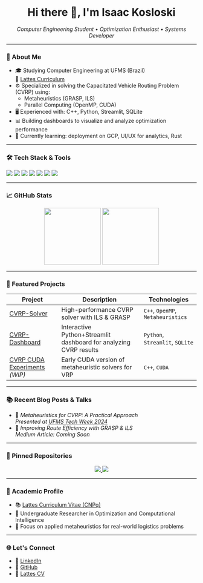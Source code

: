<h1 align="center">Hi there 👋, I'm Isaac Kosloski</h1>

<p align="center">
  <em>Computer Engineering Student • Optimization Enthusiast • Systems Developer</em>
</p>

---

### 🧠 About Me

- 🎓 Studying Computer Engineering at UFMS (Brazil)  
  📄 [Lattes Curriculum](http://lattes.cnpq.br/0205326212120941)
- ⚙️ Specialized in solving the Capacitated Vehicle Routing Problem (CVRP) using:
  - Metaheuristics (GRASP, ILS)
  - Parallel Computing (OpenMP, CUDA)
- 🖥️ Experienced with: C++, Python, Streamlit, SQLite
- 📊 Building dashboards to visualize and analyze optimization performance
- 🌱 Currently learning: deployment on GCP, UI/UX for analytics, Rust

---

### 🛠️ Tech Stack & Tools

<p align="left">
  <img src="https://img.shields.io/badge/C++-00599C?style=flat&logo=cplusplus&logoColor=white"/>
  <img src="https://img.shields.io/badge/Python-3776AB?style=flat&logo=python&logoColor=white"/>
  <img src="https://img.shields.io/badge/OpenMP-3776AB?style=flat&logo=openmp&logoColor=white"/>
  <img src="https://img.shields.io/badge/CUDA-76B900?style=flat&logo=nvidia&logoColor=white"/>
  <img src="https://img.shields.io/badge/SQLite-003B57?style=flat&logo=sqlite&logoColor=white"/>
  <img src="https://img.shields.io/badge/Streamlit-FF4B4B?style=flat&logo=streamlit&logoColor=white"/>
  <img src="https://img.shields.io/badge/GitHub-181717?style=flat&logo=github&logoColor=white"/>
</p>

---

### 📈 GitHub Stats

<p align="center">
  <img src="https://github-readme-stats.vercel.app/api?username=IsaacKosloski&show_icons=true&theme=tokyonight&count_private=true" height="150"/>
  <img src="https://github-readme-stats.vercel.app/api/top-langs/?username=IsaacKosloski&layout=compact&theme=tokyonight" height="150"/>
</p>

---

### 📂 Featured Projects

| Project | Description | Technologies |
|--------|-------------|--------------|
| [CVRP-Solver](https://github.com/IsaacKosloski/cvrp-solver) | High-performance CVRP solver with ILS & GRASP | `C++`, `OpenMP`, `Metaheuristics` |
| [CVRP-Dashboard](https://github.com/IsaacKosloski/cvrp-dashboard) | Interactive Python+Streamlit dashboard for analyzing CVRP results | `Python`, `Streamlit`, `SQLite` |
| [CVRP CUDA Experiments](https://github.com/IsaacKosloski/cvrp-cuda) *(WIP)* | Early CUDA version of metaheuristic solvers for VRP | `C++`, `CUDA` |

---

### 📚 Recent Blog Posts & Talks

- 🧩 *Metaheuristics for CVRP: A Practical Approach*  
  _Presented at [UFMS Tech Week 2024](#)_  
- 🧠 *Improving Route Efficiency with GRASP & ILS*  
  _Medium Article: Coming Soon_

---

### 📌 Pinned Repositories

<p align="center">
  <a href="https://github.com/IsaacKosloski/cvrp-solver">
    <img src="https://github-readme-stats.vercel.app/api/pin/?username=IsaacKosloski&repo=cvrp-solver&theme=radical" />
  </a>
  <a href="https://github.com/IsaacKosloski/cvrp-dashboard">
    <img src="https://github-readme-stats.vercel.app/api/pin/?username=IsaacKosloski&repo=cvrp-dashboard&theme=radical" />
  </a>
</p>

---

### 📄 Academic Profile

- 📚 [Lattes Curriculum Vitae (CNPq)](http://lattes.cnpq.br/0205326212120941)  
- 🏫 Undergraduate Researcher in Optimization and Computational Intelligence  
- 🧪 Focus on applied metaheuristics for real-world logistics problems

---

### 🌐 Let's Connect

- 🔗 [LinkedIn](https://www.linkedin.com/in/isaac-kosloski-oliveira-019625a9)
- 💼 [GitHub](https://github.com/IsaacKosloski)
- 📄 [Lattes CV](http://lattes.cnpq.br/0205326212120941)
